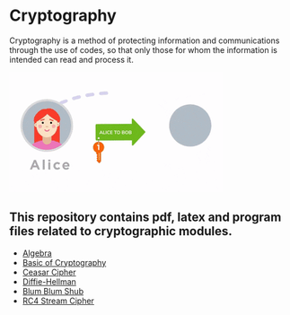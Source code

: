 # Cryptography

Cryptography is a method of protecting information and communications through the use of codes, 
so that only those for whom the information is intended can read and process it. 

![](https://github.com/ishubhamkr/ishubhamkr/blob/main/icons/alice%20bob.gif)

## This repository contains pdf, latex and program files related to cryptographic modules.
- [Algebra](https://github.com/ishubhamkr/Cryptography/blob/main/Algebra.tex)
- [Basic of Cryptography](https://github.com/ishubhamkr/Cryptography/blob/main/Cryptography_basics.pdf)
- [Ceasar Cipher](https://github.com/ishubhamkr/Cryptography/blob/main/caesar%20cipher.zip)
- [Diffie-Hellman](https://github.com/ishubhamkr/Cryptography/blob/main/Diffie-Hellman.zip)
- [Blum Blum Shub](https://github.com/ishubhamkr/Cryptography/blob/main/blum_blum_shub.zip)
- [RC4 Stream Cipher](https://github.com/ishubhamkr/Cryptography/blob/main/RC_4%20Stream%20cipher.zip)
